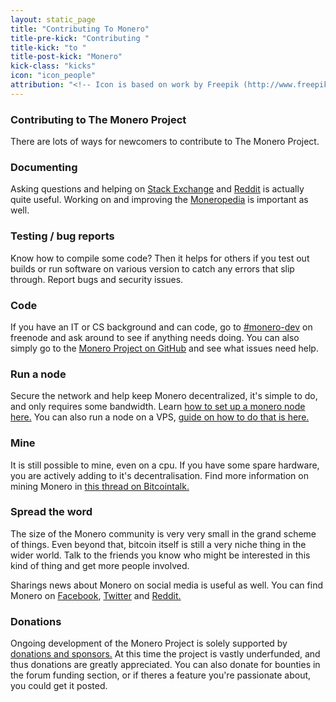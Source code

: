 ```yaml
---
layout: static_page
title: "Contributing To Monero"
title-pre-kick: "Contributing "
title-kick: "to "
title-post-kick: "Monero"
kick-class: "kicks"
icon: "icon_people"
attribution: "<!-- Icon is based on work by Freepik (http://www.freepik.com) and is licensed under Creative Commons BY 3.0 -->"
---
```


### Contributing to The Monero Project

There are lots of ways for newcomers to contribute to The Monero Project.

### Documenting 
Asking questions and helping on [Stack Exchange](http://monero.stackexchange.com) and [Reddit](https://www.reddit.com/r/Monero/) is actually quite useful. Working on and improving the [Moneropedia](/knowledge-base/moneropedia/) is important as well. 

### Testing / bug reports 
Know how to compile some code? Then it helps for others if you test out builds or run software on various version to catch any errors that slip through. Report bugs and security issues.

### Code
If you have an IT or CS background and can code, go to [#monero-dev](irc://chat.freenode.net/#monero-dev) on freenode and ask around to see if anything needs doing. You can also simply go to the [Monero Project on GitHub](https://github.com/monero-project) and see what issues need help.

### Run a node 
Secure the network and help keep Monero decentralized, it's simple to do, and only requires some bandwidth. Learn [how to set up a monero node here.](/getting-started/running) You can also run a node on a VPS, [guide on how to do that is here.](/knowledge-base/user-guides/vps_run_node)

### Mine 
It is still possible to mine, even on a cpu. If you have some spare hardware, you are actively adding to it's decentralisation. Find more information on mining Monero in [this thread on Bitcointalk.](https://bitcointalk.org/index.php?topic=653467)

### Spread the word
The size of the Monero community is very very small in the grand scheme of things. Even beyond that, bitcoin itself is still a very niche thing in the wider world. Talk to the friends you know who might be interested in this kind of thing and get more people involved.

Sharings news about Monero on social media is useful as well. You can find Monero on [Facebook](https://www.facebook.com/monerocurrency), [Twitter](https://twitter.com/monerocurrency) and [Reddit.](https://www.reddit.com/r/Monero/)

### Donations 
Ongoing development of the Monero Project is solely supported by [donations and sponsors.](/getting-started/donate/) At this time the project is vastly underfunded, and thus donations are greatly appreciated. You can also donate for bounties in the forum funding section, or if theres a feature you're passionate about, you could get it posted.
